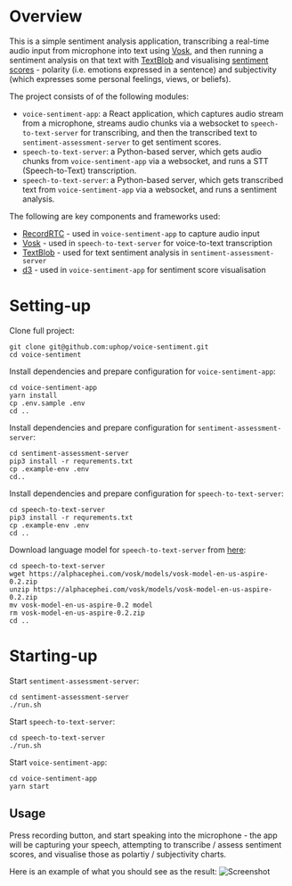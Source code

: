# Overview

This is a simple sentiment analysis application, transcribing a real-time audio input from microphone into text using [Vosk](https://alphacephei.com/vosk/), and then running a sentiment analysis on that text with [TextBlob](https://textblob.readthedocs.io/en/dev/) and visualising [sentiment scores](https://www.quora.com/What-is-polarity-and-subjectivity-in-sentiment-analysis) - polarity (i.e. emotions expressed in a sentence) and subjectivity (which expresses some personal feelings, views, or beliefs).

The project consists of of the following modules:
* `voice-sentiment-app`: a React application, which captures audio stream from a microphone, streams audio chunks via a websocket to `speech-to-text-server` for transcribing, and then the transcribed text to `sentiment-assessment-server` to get sentiment scores.
* `speech-to-text-server`: a Python-based server, which gets audio chunks from `voice-sentiment-app` via a websocket, and runs a STT (Speech-to-Text) transcription.
* `speech-to-text-server`: a Python-based server, which gets transcribed text from `voice-sentiment-app` via a websocket, and runs a sentiment analysis.

The following are key components and frameworks used:
* [RecordRTC](https://recordrtc.org/) - used in `voice-sentiment-app` to capture audio input
* [Vosk](https://alphacephei.com/vosk/) - used in `speech-to-text-server` for voice-to-text transcription
* [TextBlob](https://textblob.readthedocs.io/en/dev/) - used for text sentiment analysis in `sentiment-assessment-server`
* [d3](https://d3js.org/) - used in `voice-sentiment-app` for sentiment score visualisation

# Setting-up
Clone full project:
```
git clone git@github.com:uphop/voice-sentiment.git
cd voice-sentiment
```

Install dependencies and prepare configuration for `voice-sentiment-app`:
```
cd voice-sentiment-app
yarn install
cp .env.sample .env
cd ..
```

Install dependencies and prepare configuration for `sentiment-assessment-server`:
```
cd sentiment-assessment-server
pip3 install -r requrements.txt
cp .example-env .env
cd..
```

Install dependencies and prepare configuration for `speech-to-text-server`:
```
cd speech-to-text-server
pip3 install -r requrements.txt
cp .example-env .env
cd ..
```

Download language model for `speech-to-text-server` from [here](https://alphacephei.com/vosk/models):
```
cd speech-to-text-server
wget https://alphacephei.com/vosk/models/vosk-model-en-us-aspire-0.2.zip
unzip https://alphacephei.com/vosk/models/vosk-model-en-us-aspire-0.2.zip
mv vosk-model-en-us-aspire-0.2 model
rm vosk-model-en-us-aspire-0.2.zip
cd ..
```

# Starting-up

Start `sentiment-assessment-server`:
```
cd sentiment-assessment-server
./run.sh
```

Start `speech-to-text-server`:
```
cd speech-to-text-server
./run.sh
```

Start `voice-sentiment-app`:
```
cd voice-sentiment-app
yarn start
```

## Usage

Press recording button, and start speaking into the microphone - the app will be capturing your speech, attempting to transcribe / assess sentiment scores, and visualise those as polartiy / subjectivity charts.

Here is an example of what you should see as the result:
![Screenshot](https://user-images.githubusercontent.com/74451637/102792387-1c6b5280-43b1-11eb-8dab-590c59007117.png)



